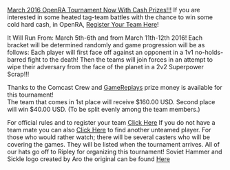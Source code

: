 [March 2016 OpenRA Tournament Now With Cash Prizes!!!](/images/news/march-2016-tournament.jpg)  If you are interested in some heated tag-team battles with the chance to win some cold hard cash, in OpenRA, [Register Your Team Here](http://www.sleipnirstuff.com/forum/viewtopic.php?f=82&t=19414)!

It Will Run From: March 5th-6th and from March 11th-12th 2016!
Each bracket will be determined randomly and game progression will be as follows: 
Each player will first face off against an opponent in a 1v1 no-holds-barred fight to the death! 
Then the teams will join forces in an attempt to wipe their adversary from the face of the planet in a 2v2 Superpower Scrap!!!

Thanks to the Comcast Crew and [GameReplays](http://www.gamereplays.org/portals.php) prize money is available for this tournament!  
The team that comes in 1st place will receive $160.00 USD. Second place will win $40.00 USD. (To be split evenly among the team members.)

For official rules and to register your team [Click Here](http://www.sleipnirstuff.com/forum/viewtopic.php?f=82&t=19414)  If you do not have a team mate you can also [Click Here](http://www.sleipnirstuff.com/forum/viewtopic.php?f=82&t=19415) to find another unteamed player.
For those who would rather watch; there will be several casters who will be covering the games. They will be listed when the tournament arrives.
All of our hats go off to Ripley for organizing this tournament!  Soviet Hammer and Sickle logo created by Aro the original can be found [Here](http://www.moddb.com/members/aro/images/soviet-hammer-and-sickle-wallpaper#imagebox)